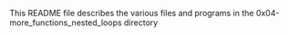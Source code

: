 This README file describes the various files and programs in the 0x04-more_functions_nested_loops directory
